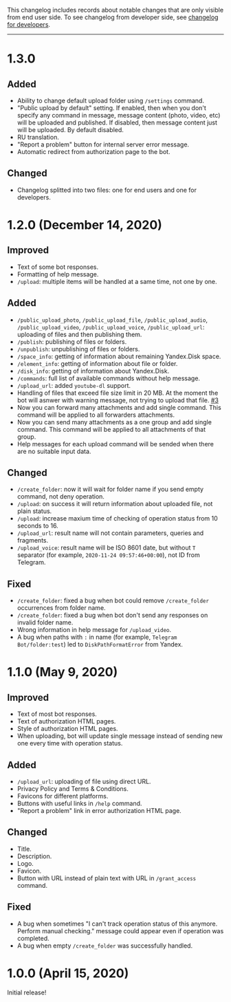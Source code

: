 This changelog includes records about notable changes that are only visible from end user side. To see changelog from developer side, see [changelog for developers](CHANGELOG.APP.md).
___


# 1.3.0

## Added

- Ability to change default upload folder using `/settings` command.
- "Public upload by default" setting. If enabled, then when you don't specify any command in message, message content (photo, video, etc) will be uploaded and published. If disabled, then message content just will be uploaded. By default disabled.
- RU translation.
- "Report a problem" button for internal server error message.
- Automatic redirect from authorization page to the bot.

## Changed

- Changelog splitted into two files: one for end users and one for developers.


# 1.2.0 (December 14, 2020)

## Improved

- Text of some bot responses.
- Formatting of help message.
- `/upload`: multiple items will be handled at a same time, not one by one.

## Added

- `/public_upload_photo`, `/public_upload_file`, `/public_upload_audio`, `/public_upload_video`, `/public_upload_voice`, `/public_upload_url`: uploading of files and then publishing them.
- `/publish`: publishing of files or folders.
- `/unpublish`: unpublishing of files or folders.
- `/space_info`: getting of information about remaining Yandex.Disk space.
- `/element_info`: getting of information about file or folder.
- `/disk_info`: getting of information about Yandex.Disk.
- `/commands`: full list of available commands without help message.
- `/upload_url`: added `youtube-dl` support.
- Handling of files that exceed file size limit in 20 MB. At the moment the bot will asnwer with warning message, not trying to upload that file. [#3](https://github.com/Amaimersion/yandex-disk-telegram-bot/issues/3)
- Now you can forward many attachments and add single command. This command will be applied to all forwarders attachments.
- Now you can send many attachments as a one group and add single command. This command will be applied to all attachments of that group.
- Help messages for each upload command will be sended when there are no suitable input data.

## Changed

- `/create_folder`: now it will wait for folder name if you send empty command, not deny operation.
- `/upload`: on success it will return information about uploaded file, not plain status.
- `/upload`: increase maxium time of checking of operation status from 10 seconds to 16.
- `/upload_url`: result name will not contain parameters, queries and fragments.
- `/upload_voice`: result name will be ISO 8601 date, but without `T` separator (for example, `2020-11-24 09:57:46+00:00`), not ID from Telegram.

## Fixed

- `/create_folder`: fixed a bug when bot could remove `/create_folder` occurrences from folder name.
- `/create_folder`: fixed a bug when bot don't send any responses on invalid folder name.
- Wrong information in help message for `/upload_video`.
- A bug when paths with `:` in name (for example, `Telegram Bot/folder:test`) led to `DiskPathFormatError` from Yandex.


# 1.1.0 (May 9, 2020)

## Improved

- Text of most bot responses.
- Text of authorization HTML pages.
- Style of authorization HTML pages.
- When uploading, bot will update single message instead of sending new one every time with operation status.

## Added

- `/upload_url`: uploading of file using direct URL.
- Privacy Policy and Terms & Conditions.
- Favicons for different platforms.
- Buttons with useful links in `/help` command.
- "Report a problem" link in error authorization HTML page.

## Changed

- Title.
- Description.
- Logo.
- Favicon.
- Button with URL instead of plain text with URL in `/grant_access` command.

## Fixed

- A bug when sometimes "I can't track operation status of this anymore. Perform manual checking." message could appear even if operation was completed.
- A bug when empty `/create_folder` was successfully handled.


# 1.0.0 (April 15, 2020)

Initial release!
